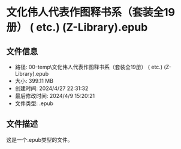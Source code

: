 ﻿# 文化伟人代表作图释书系（套装全19册） ( etc.) (Z-Library).epub

## 文件信息
- 路径: 00-temp\文化伟人代表作图释书系（套装全19册） ( etc.) (Z-Library).epub
- 大小: 399.11 MB
- 创建时间: 2024/4/27 22:31:32
- 最后修改时间: 2024/4/9 15:20:21
- 文件类型: .epub

## 文件描述
这是一个.epub类型的文件。

